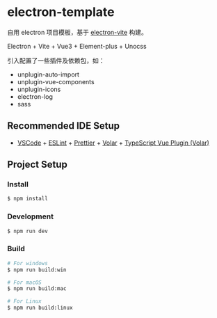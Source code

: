 # electron-template

自用 electron 项目模板，基于 [electron-vite](https://cn.electron-vite.org/) 构建。

Electron + Vite + Vue3 + Element-plus + Unocss

引入配置了一些插件及依赖包，如：

- unplugin-auto-import
- unplugin-vue-components
- unplugin-icons
- electron-log
- sass


## Recommended IDE Setup

- [VSCode](https://code.visualstudio.com/) + [ESLint](https://marketplace.visualstudio.com/items?itemName=dbaeumer.vscode-eslint) + [Prettier](https://marketplace.visualstudio.com/items?itemName=esbenp.prettier-vscode) + [Volar](https://marketplace.visualstudio.com/items?itemName=Vue.volar) + [TypeScript Vue Plugin (Volar)](https://marketplace.visualstudio.com/items?itemName=Vue.vscode-typescript-vue-plugin)

## Project Setup

### Install

```bash
$ npm install
```

### Development

```bash
$ npm run dev
```

### Build

```bash
# For windows
$ npm run build:win

# For macOS
$ npm run build:mac

# For Linux
$ npm run build:linux
```
